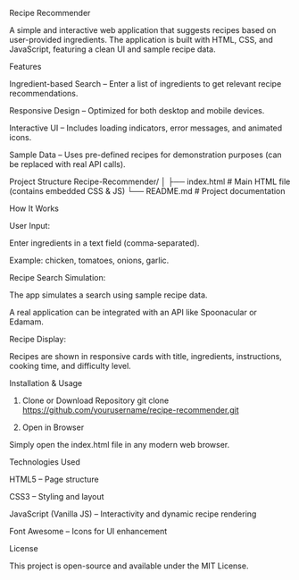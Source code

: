Recipe Recommender

A simple and interactive web application that suggests recipes based on user-provided ingredients. The application is built with HTML, CSS, and JavaScript, featuring a clean UI and sample recipe data.

Features

Ingredient-based Search – Enter a list of ingredients to get relevant recipe recommendations.

Responsive Design – Optimized for both desktop and mobile devices.

Interactive UI – Includes loading indicators, error messages, and animated icons.

Sample Data – Uses pre-defined recipes for demonstration purposes (can be replaced with real API calls).

Project Structure
Recipe-Recommender/
│
├── index.html        # Main HTML file (contains embedded CSS & JS)
└── README.md         # Project documentation

How It Works

User Input:

Enter ingredients in a text field (comma-separated).

Example: chicken, tomatoes, onions, garlic.

Recipe Search Simulation:

The app simulates a search using sample recipe data.

A real application can be integrated with an API like Spoonacular or Edamam.

Recipe Display:

Recipes are shown in responsive cards with title, ingredients, instructions, cooking time, and difficulty level.

Installation & Usage
1. Clone or Download Repository
git clone https://github.com/yourusername/recipe-recommender.git

2. Open in Browser

Simply open the index.html file in any modern web browser.

Technologies Used

HTML5 – Page structure

CSS3 – Styling and layout

JavaScript (Vanilla JS) – Interactivity and dynamic recipe rendering

Font Awesome – Icons for UI enhancement



License

This project is open-source and available under the MIT License.
